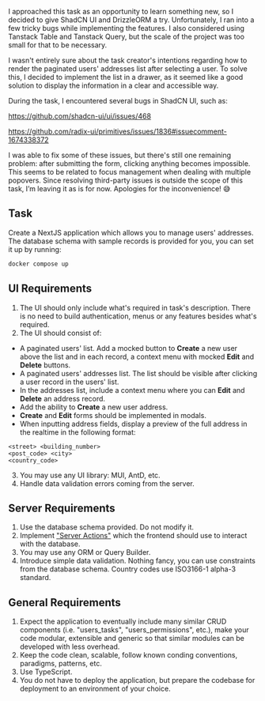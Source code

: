 I approached this task as an opportunity to learn something new, so I decided to give ShadCN UI and DrizzleORM a try. Unfortunately, I ran into a few tricky bugs while implementing the features. I also considered using Tanstack Table and Tanstack Query, but the scale of the project was too small for that to be necessary.

I wasn't entirely sure about the task creator's intentions regarding how to render the paginated users' addresses list after selecting a user. To solve this, I decided to implement the list in a drawer, as it seemed like a good solution to display the information in a clear and accessible way.

During the task, I encountered several bugs in ShadCN UI, such as:

https://github.com/shadcn-ui/ui/issues/468

https://github.com/radix-ui/primitives/issues/1836#issuecomment-1674338372

I was able to fix some of these issues, but there's still one remaining problem: after submitting the form, clicking anything becomes impossible. This seems to be related to focus management when dealing with multiple popovers. Since resolving third-party issues is outside the scope of this task, I’m leaving it as is for now. Apologies for the inconvenience! 😅


## Task

Create a NextJS application which allows you to manage users' addresses. The database schema with sample records is provided for you, you can set it up by running:

```bash
docker compose up
```

## UI Requirements

1. The UI should only include what's required in task's description. There is no need to build authentication, menus or any features besides what's required.
2. The UI should consist of:
- A paginated users' list. Add a mocked button to **Create** a new user above the list and in each record, a context menu with mocked **Edit** and **Delete** buttons.
- A paginated users' addresses list. The list should be visible after clicking a user record in the users' list.
- In the addresses list, include a context menu where you can **Edit** and **Delete** an address record.
- Add the ability to **Create** a new user address. 
- **Create** and **Edit** forms should be implemented in modals.
- When inputting address fields, display a preview of the full address in the realtime in the following format:
```
<street> <building_number>
<post_code> <city>
<country_code>
```
3. You may use any UI library: MUI, AntD, etc.
4. Handle data validation errors coming from the server.

## Server Requirements

1. Use the database schema provided. Do not modify it.
2. Implement ["Server Actions"](https://nextjs.org/docs/app/building-your-application/data-fetching/server-actions-and-mutations) which the frontend should use to interact with the database.
3. You may use any ORM or Query Builder.
4. Introduce simple data validation. Nothing fancy, you can use constraints from the database schema. Country codes use ISO3166-1 alpha-3 standard.

## General Requirements

1. Expect the application to eventually include many similar CRUD components (i.e. "users_tasks", "users_permissions", etc.), make your code modular, extensible and generic so that similar modules can be developed with less overhead.
2. Keep the code clean, scalable, follow known conding conventions, paradigms, patterns, etc.
3. Use TypeScript.
4. You do not have to deploy the application, but prepare the codebase for deployment to an environment of your choice.
